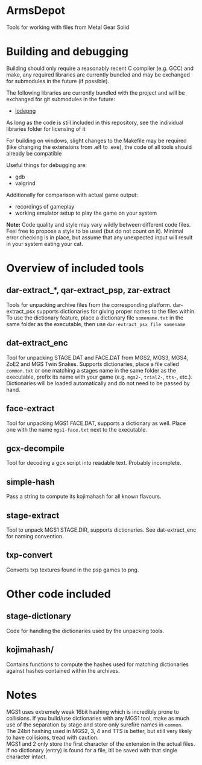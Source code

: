 # ArmsDepot
Tools for working with files from Metal Gear Solid

# Building and debugging

Building should only require a reasonably recent C compiler (e.g. GCC) and make, any required libraries are currently bundled and may be exchanged for submodules in the future (if possible).

The following libraries are currently bundled with the project and will be exchanged for git submodules in the future:
- [lodepng](https://github.com/lvandeve/lodepng)

As long as the code is still included in this repository, see the individual libraries folder for licensing of it

For building on windows, slight changes to the Makefile may be required (like changing the extensions from .elf to .exe), the code of all tools should already be compatible

Useful things for debugging are:
- gdb
- valgrind

Additionally for comparison with actual game output:
- recordings of gameplay 
- working emulator setup to play the game on your system

**Note:** Code quality and style may vary wildly between different code files. Feel free to propose a style to be used (but do not count on it).
Minimal error checking is in place, but assume that any unexpected input will result in your system eating your cat.

# Overview of included tools

## dar-extract_*, qar-extract_psp, zar-extract
Tools for unpacking archive files from the corresponding platform. dar-extract_psx supports dictionaries for giving proper names to the files within.  
To use the dictionary feature, place a dictionary file ``somename.txt`` in the same folder as the executable, then use ``dar-extract_psx file somename``

## dat-extract_enc
Tool for unpacking STAGE.DAT and FACE.DAT from MGS2, MGS3, MGS4, ZoE2 and MGS Twin Snakes.
Supports dictionaries, place a file called ``common.txt`` or one matching a stages name in the same folder as the executable, prefix its name with your game (e.g. ``mgs2-``, ``trial2-``, ``tts-``, etc.).
Dictionaries will be loaded automatically and do not need to be passed by hand.

## face-extract
Tool for unpacking MGS1 FACE.DAT, supports a dictionary as well. Place one with the name ``mgs1-face.txt`` next to the executable.

## gcx-decompile
Tool for decoding a gcx script into readable text. Probably incomplete.

## simple-hash
Pass a string to compute its kojimahash for all known flavours.

## stage-extract
Tool to unpack MGS1 STAGE.DIR, supports dictionaries. See dat-extract_enc for naming convention.

## txp-convert
Converts txp textures found in the psp games to png.

# Other code included

## stage-dictionary
Code for handling the dictionaries used by the unpacking tools.

## kojimahash/
Contains functions to compute the hashes used for matching dictionaries against hashes contained within the archives.

# Notes

MGS1 uses extremely weak 16bit hashing which is incredibly prone to collisions. If you build/use dictionaries with any MGS1 tool, make as much use of the separation by stage and store only surefire names in ``common``.  
The 24bit hashing used in MGS2, 3, 4 and TTS is better, but still very likely to have collisions, tread with caution.  
MGS1 and 2 only store the first character of the extension in the actual files. If no dictionary (entry) is found for a file, itll be saved with that single character intact.

